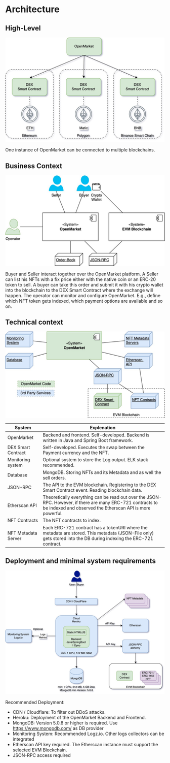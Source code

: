# Architecture

## High-Level

![DEX3 High Level](img/om-highlevel.jpg)

One instance of OpenMarket can be connected to multiple blockchains.

## Business Context

![DEX3 Business-context](img/om-business-context.jpg)

Buyer and Seller interact together over the OpenMarket platform. A Seller can list his NFTs with a fix price either with the native coin or an ERC-20 token to sell. A buyer can take this order and submit it with his crypto wallet into the blockchain to the DEX Smart Contract where the exchange will happen. 
The operator can monitor and configure OpenMarket. E.g., define which NFT token gets indexed, which payment options are available and so on. 


## Technical context

![DEX3 Context-View](img/om-technical-context.jpg)

| System              | Explenation                                                                                                                                                              |
|---------------------|--------------------------------------------------------------------------------------------------------------------------------------------------------------------------|
| OpenMarket          | Backend and frontend. Self-developed. Backend is written in Java and Spring Boot framework.                                                                              |
| DEX Smart Contract  | Self-developed. Executes the swap between the Payment currency and the NFT.                                                                                              |
| Monitoring system   | Optional system to store the Log output. ELK stack recommended.                                                                                                          |
| Database            | MongoDB. Storing NFTs and its Metadata and as well the sell orders.                                                                                                      |
| JSON-RPC            | The API to the EVM blockchain. Registering to the DEX Smart Contract event. Reading blockchain data.                                                                     |
| Etherscan API       | Theoretically everything can be read out over the JSON-RPC. However, if there are many ERC-721 contracts to be indexed and observed the Etherscan API is more powerful.  |
| NFT Contracts       | The NFT contracts to index.                                                                                                                                              |
| NFT Metadata Server | Each ERC-721 contract has a tokenURI where the metadata are stored. This metadata (JSON-File only) gets stored into the DB during indexing the ERC-721 contract.         |

## Deployment and minimal system requirements

![DEX3 Deployment-view](img/om-deployment.jpg)

Recommended Deployment:

- CDN / Cloudflare: To filter out DDoS attacks.
- Heroku: Deployment of the OpenMarket Backend and Frontend.
- MongoDB: Version 5.0.8 or higher is required. Use https://www.mongodb.com/ as DB provider
- Monitoring System: Recommended Logz.io. Other logs collectors can be integrated
- Etherscan API key required. The Etherscan instance must support the selected EVM Blockchain.
- JSON-RPC access required
